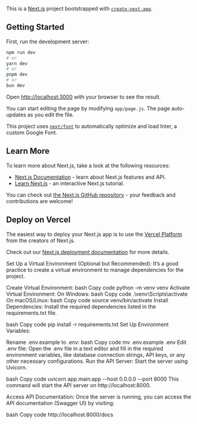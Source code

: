This is a [Next.js](https://nextjs.org/) project bootstrapped with [`create-next-app`](https://github.com/vercel/next.js/tree/canary/packages/create-next-app).

## Getting Started

First, run the development server:

```bash
npm run dev
# or
yarn dev
# or
pnpm dev
# or
bun dev
```

Open [http://localhost:3000](http://localhost:3000) with your browser to see the result.

You can start editing the page by modifying `app/page.js`. The page auto-updates as you edit the file.

This project uses [`next/font`](https://nextjs.org/docs/basic-features/font-optimization) to automatically optimize and load Inter, a custom Google Font.

## Learn More

To learn more about Next.js, take a look at the following resources:

- [Next.js Documentation](https://nextjs.org/docs) - learn about Next.js features and API.
- [Learn Next.js](https://nextjs.org/learn) - an interactive Next.js tutorial.

You can check out [the Next.js GitHub repository](https://github.com/vercel/next.js/) - your feedback and contributions are welcome!

## Deploy on Vercel

The easiest way to deploy your Next.js app is to use the [Vercel Platform](https://vercel.com/new?utm_medium=default-template&filter=next.js&utm_source=create-next-app&utm_campaign=create-next-app-readme) from the creators of Next.js.

Check out our [Next.js deployment documentation](https://nextjs.org/docs/deployment) for more details.

Set Up a Virtual Environment (Optional but Recommended):
It’s a good practice to create a virtual environment to manage dependencies for the project.

Create Virtual Environment:
bash
Copy code
python -m venv venv
Activate Virtual Environment:
On Windows:
bash
Copy code
.\venv\Scripts\activate
On macOS/Linux:
bash
Copy code
source venv/bin/activate
Install Dependencies:
Install the required dependencies listed in the requirements.txt file.

bash
Copy code
pip install -r requirements.txt
Set Up Environment Variables:

Rename .env.example to .env:
bash
Copy code
mv .env.example .env
Edit .env file:
Open the .env file in a text editor and fill in the required environment variables, like database connection strings, API keys, or any other necessary configurations.
Run the API Server:
Start the server using Uvicorn.

bash
Copy code
uvicorn app.main:app --host 0.0.0.0 --port 8000
This command will start the API server on http://localhost:8000.

Access API Documentation:
Once the server is running, you can access the API documentation (Swagger UI) by visiting:

bash
Copy code
http://localhost:8000/docs
